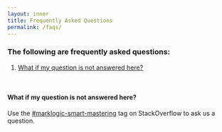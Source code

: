 ```yaml
---
layout: inner
title: Frequently Asked Questions
permalink: /faqs/
---
```


### The following are frequently asked questions:

1. [What if my question is not answered here?](#what-if-my-question-is-not-answered-here)

<br>

#### What if my question is not answered here?
Use the [#marklogic-smart-mastering](https://stackoverflow.com/questions/ask?tags=marklogic-smart-mastering) tag on StackOverflow to ask us a question.

<br>


